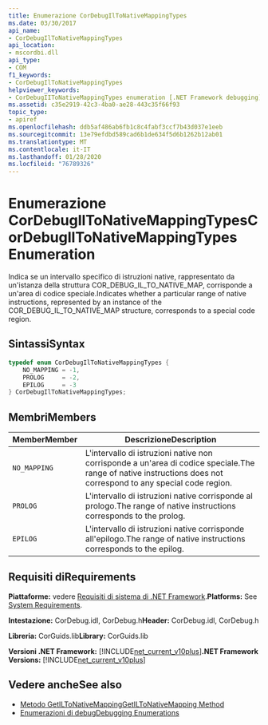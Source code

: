 ```yaml
---
title: Enumerazione CorDebugIlToNativeMappingTypes
ms.date: 03/30/2017
api_name:
- CorDebugIlToNativeMappingTypes
api_location:
- mscordbi.dll
api_type:
- COM
f1_keywords:
- CorDebugIlToNativeMappingTypes
helpviewer_keywords:
- CorDebugIIToNativeMappingTypes enumeration [.NET Framework debugging]
ms.assetid: c35e2919-42c3-4ba0-ae28-443c35f66f93
topic_type:
- apiref
ms.openlocfilehash: ddb5af486ab6fb1c8c4fabf3ccf7b43d037e1eeb
ms.sourcegitcommit: 13e79efdbd589cad6b1de634f5d6b1262b12ab01
ms.translationtype: MT
ms.contentlocale: it-IT
ms.lasthandoff: 01/28/2020
ms.locfileid: "76789326"
---
```

# <a name="cordebugiltonativemappingtypes-enumeration"></a><span data-ttu-id="12eb1-102">Enumerazione CorDebugIlToNativeMappingTypes</span><span class="sxs-lookup"><span data-stu-id="12eb1-102">CorDebugIlToNativeMappingTypes Enumeration</span></span>
<span data-ttu-id="12eb1-103">Indica se un intervallo specifico di istruzioni native, rappresentato da un'istanza della struttura COR_DEBUG_IL_TO_NATIVE_MAP, corrisponde a un'area di codice speciale.</span><span class="sxs-lookup"><span data-stu-id="12eb1-103">Indicates whether a particular range of native instructions, represented by an instance of the COR_DEBUG_IL_TO_NATIVE_MAP structure, corresponds to a special code region.</span></span>  
  
## <a name="syntax"></a><span data-ttu-id="12eb1-104">Sintassi</span><span class="sxs-lookup"><span data-stu-id="12eb1-104">Syntax</span></span>  
  
```cpp  
typedef enum CorDebugIlToNativeMappingTypes {  
    NO_MAPPING = -1,  
    PROLOG     = -2,  
    EPILOG     = -3  
} CorDebugIlToNativeMappingTypes;  
```  
  
## <a name="members"></a><span data-ttu-id="12eb1-105">Membri</span><span class="sxs-lookup"><span data-stu-id="12eb1-105">Members</span></span>  
  
|<span data-ttu-id="12eb1-106">Member</span><span class="sxs-lookup"><span data-stu-id="12eb1-106">Member</span></span>|<span data-ttu-id="12eb1-107">Descrizione</span><span class="sxs-lookup"><span data-stu-id="12eb1-107">Description</span></span>|  
|------------|-----------------|  
|`NO_MAPPING`|<span data-ttu-id="12eb1-108">L'intervallo di istruzioni native non corrisponde a un'area di codice speciale.</span><span class="sxs-lookup"><span data-stu-id="12eb1-108">The range of native instructions does not correspond to any special code region.</span></span>|  
|`PROLOG`|<span data-ttu-id="12eb1-109">L'intervallo di istruzioni native corrisponde al prologo.</span><span class="sxs-lookup"><span data-stu-id="12eb1-109">The range of native instructions corresponds to the prolog.</span></span>|  
|`EPILOG`|<span data-ttu-id="12eb1-110">L'intervallo di istruzioni native corrisponde all'epilogo.</span><span class="sxs-lookup"><span data-stu-id="12eb1-110">The range of native instructions corresponds to the epilog.</span></span>|  
  
## <a name="requirements"></a><span data-ttu-id="12eb1-111">Requisiti di</span><span class="sxs-lookup"><span data-stu-id="12eb1-111">Requirements</span></span>  
 <span data-ttu-id="12eb1-112">**Piattaforme:** vedere [Requisiti di sistema di .NET Framework](../../../../docs/framework/get-started/system-requirements.md).</span><span class="sxs-lookup"><span data-stu-id="12eb1-112">**Platforms:** See [System Requirements](../../../../docs/framework/get-started/system-requirements.md).</span></span>  
  
 <span data-ttu-id="12eb1-113">**Intestazione:** CorDebug.idl, CorDebug.h</span><span class="sxs-lookup"><span data-stu-id="12eb1-113">**Header:** CorDebug.idl, CorDebug.h</span></span>  
  
 <span data-ttu-id="12eb1-114">**Libreria:** CorGuids.lib</span><span class="sxs-lookup"><span data-stu-id="12eb1-114">**Library:** CorGuids.lib</span></span>  
  
 <span data-ttu-id="12eb1-115">**Versioni .NET Framework:** [!INCLUDE[net_current_v10plus](../../../../includes/net-current-v10plus-md.md)]</span><span class="sxs-lookup"><span data-stu-id="12eb1-115">**.NET Framework Versions:** [!INCLUDE[net_current_v10plus](../../../../includes/net-current-v10plus-md.md)]</span></span>  
  
## <a name="see-also"></a><span data-ttu-id="12eb1-116">Vedere anche</span><span class="sxs-lookup"><span data-stu-id="12eb1-116">See also</span></span>

- [<span data-ttu-id="12eb1-117">Metodo GetILToNativeMapping</span><span class="sxs-lookup"><span data-stu-id="12eb1-117">GetILToNativeMapping Method</span></span>](icordebugcode-getiltonativemapping-method.md)
- [<span data-ttu-id="12eb1-118">Enumerazioni di debug</span><span class="sxs-lookup"><span data-stu-id="12eb1-118">Debugging Enumerations</span></span>](debugging-enumerations.md)
